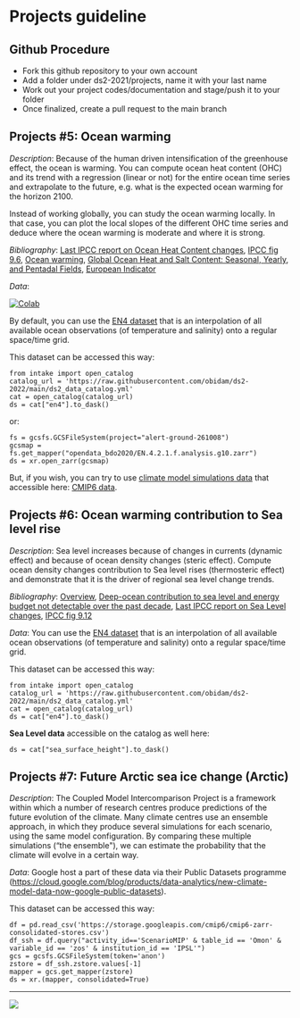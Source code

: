 # Projects guideline

## Github Procedure
- Fork this github repository to your own account
- Add a folder under ds2-2021/projects, name it with your last name
- Work out your project codes/documentation and stage/push it to your folder
- Once finalized, create a pull request to the main branch

## Projects #5: Ocean warming
 
*Description*: Because of the human driven intensification of the greenhouse effect, the ocean is warming. 
You can compute ocean heat content (OHC) and its trend with a regression (linear or not) for the entire ocean time series and extrapolate to the future, e.g. what is the expected ocean warming for the horizon 2100.

Instead of working globally, you can study the ocean warming locally. In that case, you can plot the local slopes of the different OHC time series and deduce where the ocean warming is moderate and where it is strong.

*Bibliography*:
[Last IPCC report on Ocean Heat Content changes](https://www.ipcc.ch/report/ar6/wg1/downloads/report/IPCC_AR6_WGI_Chapter_09.pdf#page=35), [IPCC fig 9.6](https://www.ipcc.ch/report/ar6/wg1/downloads/report/IPCC_AR6_WGI_Chapter_09.pdf#page=227), [Ocean warming](https://www.iucn.org/resources/issues-briefs/ocean-warming), [Global Ocean Heat and Salt Content: Seasonal, Yearly, and Pentadal Fields](https://www.ncei.noaa.gov/access/global-ocean-heat-content/), [European Indicator](https://marine.copernicus.eu/access-data/ocean-monitoring-indicators/global-ocean-heat-content-0-2000m)

*Data*:

[![Colab](https://img.shields.io/static/v1?label=Google&message=Open+data+with+Colab&color=blue&style=plastic&logo=google-colab)](https://colab.research.google.com/github/obidam/ds2-2022/blob/main/project/Eg_of_access_to_data_in_the_cloud.ipynb)

By default, you can use the [EN4 dataset](https://www.metoffice.gov.uk/hadobs/en4/) that is an interpolation of all available ocean observations (of temperature and salinity) onto a regular space/time grid.

This dataset can be accessed this way:
    
    from intake import open_catalog
    catalog_url = 'https://raw.githubusercontent.com/obidam/ds2-2022/main/ds2_data_catalog.yml'
    cat = open_catalog(catalog_url)
    ds = cat["en4"].to_dask()
    
or:

    fs = gcsfs.GCSFileSystem(project="alert-ground-261008")
    gcsmap = fs.get_mapper("opendata_bdo2020/EN.4.2.1.f.analysis.g10.zarr")
    ds = xr.open_zarr(gcsmap)
       
But, if you wish, you can try to use [climate model simulations data](https://www.wcrp-climate.org/wgcm-cmip/wgcm-cmip6) that accessible here: [CMIP6 data](https://cloud.google.com/blog/products/data-analytics/new-climate-model-data-now-google-public-datasets).
       

## Projects #6: Ocean warming contribution to Sea level rise
 
*Description*: Sea level increases because of changes in currents (dynamic effect) and because of ocean density changes (steric effect). Compute ocean density changes contribution to Sea level rises (thermosteric effect) and demonstrate that it is the driver of regional sea level change trends.
 
*Bibliography*:
[Overview](https://sealevel.nasa.gov/understanding-sea-level/overview), [Deep-ocean contribution to sea level and energy budget not detectable over the past decade](https://www.nature.com/articles/nclimate2387), [Last IPCC report on Sea Level changes](https://www.ipcc.ch/report/ar6/wg1/downloads/report/IPCC_AR6_WGI_Chapter_09.pdf#page=55), [IPCC fig 9.12](https://www.ipcc.ch/report/ar6/wg1/downloads/report/IPCC_AR6_WGI_Chapter_09.pdf#page=237)

*Data*: You can use the [EN4 dataset](https://www.metoffice.gov.uk/hadobs/en4/) that is an interpolation of all available ocean observations (of temperature and salinity) onto a regular space/time grid.

This dataset can be accessed this way:
    
    from intake import open_catalog
    catalog_url = 'https://raw.githubusercontent.com/obidam/ds2-2022/main/ds2_data_catalog.yml'
    cat = open_catalog(catalog_url)
    ds = cat["en4"].to_dask()

**Sea Level data** accessible on the catalog as well here:

    ds = cat["sea_surface_height"].to_dask()


## Projects #7: Future Arctic sea ice change (Arctic)

*Description*: The Coupled Model Intercomparison Project is a framework within which a number of research centres produce predictions of the future evolution of the climate. Many climate centres use an ensemble approach, in which they produce several simulations for each scenario, using the same model configuration. By comparing these multiple simulations (“the ensemble"), we can estimate the probability that the climate will evolve in a certain way.

*Data*: Google host a part of these data via their Public Datasets programme (https://cloud.google.com/blog/products/data-analytics/new-climate-model-data-now-google-public-datasets).

This dataset can be accessed this way:

	df = pd.read_csv('https://storage.googleapis.com/cmip6/cmip6-zarr-consolidated-stores.csv')
	df_ssh = df.query("activity_id=='ScenarioMIP' & table_id == 'Omon' & variable_id == 'zos' & institution_id == 'IPSL'")
	gcs = gcsfs.GCSFileSystem(token='anon')
	zstore = df_ssh.zstore.values[-1]
	mapper = gcs.get_mapper(zstore)
	ds = xr.(mapper, consolidated=True)


***
<img src="https://github.com/obidam/ds2-2022/raw/main/logo_isblue.jpg">